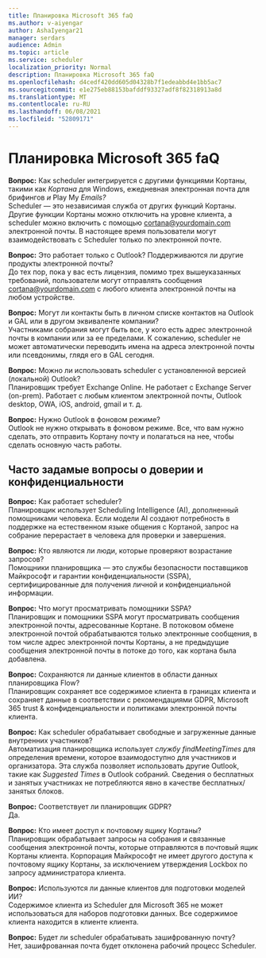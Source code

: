 ```yaml
---
title: Планировка Microsoft 365 faQ
ms.author: v-aiyengar
author: AshaIyengar21
manager: serdars
audience: Admin
ms.topic: article
ms.service: scheduler
localization_priority: Normal
description: Планировка Microsoft 365 faQ
ms.openlocfilehash: d4cedf420dd605d04328b7f1edeabbd4e1bb5ac7
ms.sourcegitcommit: e1e275eb88153bafddf93327adf8f82318913a8d
ms.translationtype: MT
ms.contentlocale: ru-RU
ms.lasthandoff: 06/08/2021
ms.locfileid: "52809171"
---
```

# <a name="scheduler-for-microsoft-365-faqs"></a>Планировка Microsoft 365 faQ

**Вопрос:** Как scheduler интегрируется с другими функциями Кортаны, такими как *Кортана* для Windows, ежедневная электронная почта для брифингов *и* Play My *Emails?*</br>
Scheduler — это независимая служба от других функций Кортаны. Другие функции Кортаны можно отключить на уровне клиента, а scheduler можно включить с помощью cortana@yourdomain.com электронной почты. В настоящее время пользователи могут взаимодействовать с Scheduler только по электронной почте.

**Вопрос:** Это работает только с Outlook? Поддерживаются ли другие продукты электронной почты?</br>
До тех пор, пока у вас есть лицензия, помимо трех вышеуказанных требований, пользователи могут отправлять сообщения cortana@yourdomain.com с любого клиента электронной почты на любом устройстве.

**Вопрос:** Могут ли контакты быть в личном списке контактов на Outlook и GAL или в другом эквиваленте компании?</br>
Участниками собрания могут быть все, у кого есть адрес электронной почты в компании или за ее пределами. К сожалению, scheduler не может автоматически переводить имена на адреса электронной почты или псевдонимы, глядя его в GAL сегодня.

**Вопрос:** Можно ли использовать scheduler с установленной версией (локальной) Outlook?</br>
Планировщик требует Exchange Online. Не работает с Exchange Server (on-prem). Работает с любым клиентом электронной почты, Outlook desktop, OWA, iOS, android, gmail и т. д.

**Вопрос:** Нужно Outlook в фоновом режиме?</br>
Outlook не нужно открывать в фоновом режиме. Все, что вам нужно сделать, это отправить Кортану почту и полагаться на нее, чтобы сделать основную часть работы.

## <a name="frequently-asked-trust-and-privacy-questions"></a>Часто задамые вопросы о доверии и конфиденциальности

**Вопрос:** Как работает scheduler?</br>
Планировщик использует Scheduling Intelligence (AI), дополненный помощниками человека. Если модели AI создают потребность в поддержке на естественном языке общения с Кортаной, запрос на собрание перерастает в человека для проверки и завершения.

**Вопрос:** Кто являются ли люди, которые проверяют возрастание запросов? </br>
Помощники планировщика — это службы безопасности поставщиков Майкрософт и гарантии конфиденциальности (SSPA), сертифицированные для получения личной и конфиденциальной информации. 

**Вопрос:** Что могут просматривать помощники SSPA?</br>
Планировщик и помощники SSPA могут просматривать сообщения электронной почты, адресованные Кортане. В потоковом обмене электронной почтой обрабатываются только электронные сообщения, в том числе адрес электронной почты Кортаны, а не предыдущие сообщения электронной почты в потоке до того, как кортана была добавлена.   

**Вопрос:** Сохраняются ли данные клиентов в области данных планировщика Flow? </br>
Планировщик сохраняет все содержимое клиента в границах клиента и сохраняет данные в соответствии с рекомендациями GDPR, Microsoft 365 trust & конфиденциальности и политиками электронной почты клиента.

**Вопрос:** Как scheduler обрабатывает свободные и загруженные данные внутренних участников? </br>
Автоматизация планировщика использует *службу findMeetingTimes* для определения времени, которое взаимодоступно для участников и организатора. Эта служба позволяет использовать другие Outlook, такие как *Suggested Times* в Outlook собраний. Сведения о бесплатных и занятых участниках не потребляются явно в качестве бесплатных/занятых блоков. 

**Вопрос:** Соответствует ли планировщик GDPR? </br>
Да.

**Вопрос:** Кто имеет доступ к почтовому ящику Кортаны? </br>
Планировщик обрабатывает запросы на собрания и связанные сообщения электронной почты, которые отправляются в почтовый ящик Кортаны клиента. Корпорация Майкрософт не имеет другого доступа к почтовому ящику Кортаны, за исключением утверждения Lockbox по запросу администратора клиента.  

**Вопрос:** Используются ли данные клиентов для подготовки моделей ИИ?</br>
Содержимое клиента из Scheduler для Microsoft 365 не может использоваться для наборов подготовки данных. Все содержимое клиента находится в клиенте клиента.  

**Вопрос:** Будет ли scheduler обрабатывать зашифрованную почту?</br>
Нет, зашифрованная почта будет отклонена рабочий процесс Scheduler. 




